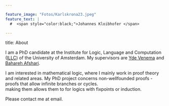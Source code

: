 ```yaml
---

feature_image: "Fotos/Karlskrona23.jpeg"
feature_text: |
  #  <span style="color:black;">Johannes Kloibhofer </span>

---
```


title: About

I am a PhD candidate at the Institute for Logic, Language and Computation ([ILLC](https://www.illc.uva.nl/)) of the University of Amsterdam. My supervisors are [Yde Venema](https://staff.science.uva.nl/y.venema/) and [Bahareh Afshari](https://www.gu.se/en/about/find-staff/baharehafshari).

I am interested in mathematical logic, where I mainly work in proof theory and related areas. My PhD project concerns non-wellfounded proofs - proofs that allow infinite branches or cycles.  
making them  allows them to for logics with fixpoints or induction. 

Please contact me at email.
